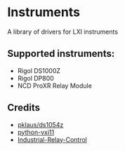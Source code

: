 # Instruments
A library of drivers for LXI instruments

## Supported instruments:
* Rigol DS1000Z
* Rigol DP800
* NCD ProXR Relay Module

## Credits
* [pklaus/ds1054z](https://github.com/pklaus/ds1054z)
* [python-vxi11](https://pypi.org/project/python-vxi11/)
* [Industrial-Relay-Control](https://github.com/ncd-io/Industrial-Relay-Control)